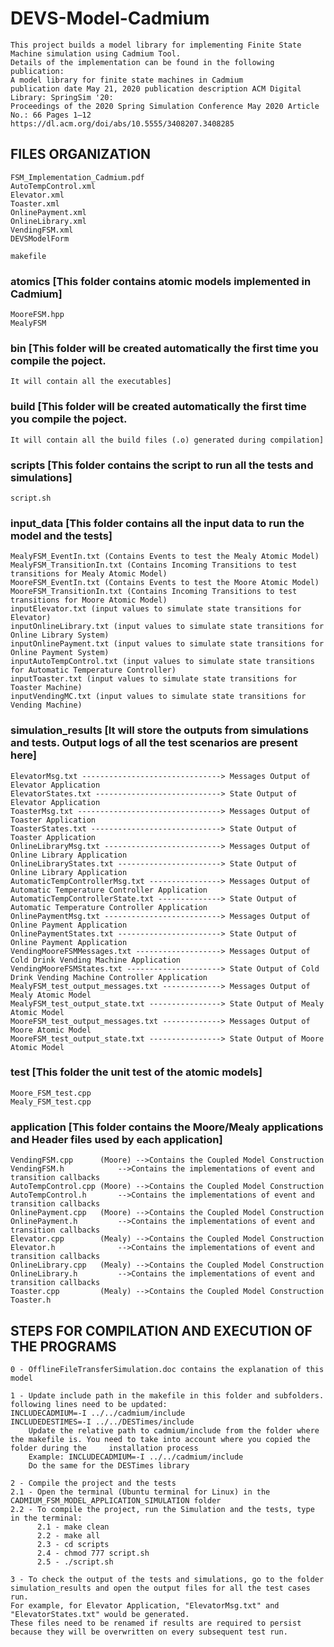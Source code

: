 # DEVS-Model-Cadmium
	
	This project builds a model library for implementing Finite State Machine simulation using Cadmium Tool. 
	Details of the implementation can be found in the following publication:
	A model library for finite state machines in Cadmium
	publication date May 21, 2020 publication description ACM Digital Library: SpringSim '20: 
	Proceedings of the 2020 Spring Simulation Conference May 2020 Article No.: 66 Pages 1–12 
	https://dl.acm.org/doi/abs/10.5555/3408207.3408285

## FILES ORGANIZATION
	
	FSM_Implementation_Cadmium.pdf
	AutoTempControl.xml
	Elevator.xml
	Toaster.xml
	OnlinePayment.xml
	OnlineLibrary.xml
	VendingFSM.xml
	DEVSModelForm

	makefile

### atomics [This folder contains atomic models implemented in Cadmium]
	MooreFSM.hpp 
	MealyFSM

### bin [This folder will be created automatically the first time you compile the poject.
	It will contain all the executables]

### build [This folder will be created automatically the first time you compile the poject.
	It will contain all the build files (.o) generated during compilation]

### scripts [This folder contains the script to run all the tests and simulations]
	script.sh

### input_data [This folder contains all the input data to run the model and the tests]
	MealyFSM_EventIn.txt (Contains Events to test the Mealy Atomic Model)
	MealyFSM_TransitionIn.txt (Contains Incoming Transitions to test transitions for Mealy Atomic Model)
	MooreFSM_EventIn.txt (Contains Events to test the Moore Atomic Model)
	MooreFSM_TransitionIn.txt (Contains Incoming Transitions to test transitions for Moore Atomic Model)
	inputElevator.txt (input values to simulate state transitions for Elevator)
	inputOnlineLibrary.txt (input values to simulate state transitions for Online Library System)
	inputOnlinePayment.txt (input values to simulate state transitions for Online Payment System)
	inputAutoTempControl.txt (input values to simulate state transitions for Automatic Temperature Controller)
	inputToaster.txt (input values to simulate state transitions for Toaster Machine)
	inputVendingMC.txt (input values to simulate state transitions for Vending Machine) 
	
### simulation_results [It will store the outputs from simulations and tests. Output logs of all the test scenarios are present here]
	ElevatorMsg.txt -------------------------------> Messages Output of Elevator Application 
	ElevatorStates.txt ----------------------------> State Output of Elevator Application 
	ToasterMsg.txt --------------------------------> Messages Output of Toaster Application
	ToasterStates.txt -----------------------------> State Output of Toaster Application
	OnlineLibraryMsg.txt --------------------------> Messages Output of Online Library Application
	OnlineLibraryStates.txt -----------------------> State Output of Online Library Application
	AutomaticTempControllerMsg.txt ----------------> Messages Output of Automatic Temperature Controller Application
	AutomaticTempControllerState.txt --------------> State Output of Automatic Temperature Controller Application
	OnlinePaymentMsg.txt --------------------------> Messages Output of Online Payment Application
	OnlinePaymentStates.txt -----------------------> State Output of Online Payment Application
	VendingMooreFSMMessages.txt -------------------> Messages Output of Cold Drink Vending Machine Application
	VendingMooreFSMStates.txt ---------------------> State Output of Cold Drink Vending Machine Controller Application
	MealyFSM_test_output_messages.txt -------------> Messages Output of Mealy Atomic Model
	MealyFSM_test_output_state.txt ----------------> State Output of Mealy Atomic Model
	MooreFSM_test_output_messages.txt -------------> Messages Output of Moore Atomic Model
	MooreFSM_test_output_state.txt ----------------> State Output of Moore Atomic Model

### test [This folder the unit test of the atomic models]
	Moore_FSM_test.cpp
	Mealy_FSM_test.cpp

### application [This folder contains the Moore/Mealy applications and Header files used by each application]	
	VendingFSM.cpp      (Moore) -->Contains the Coupled Model Construction
	VendingFSM.h		    -->Contains the implementations of event and transition callbacks
	AutoTempControl.cpp (Moore) -->Contains the Coupled Model Construction
	AutoTempControl.h 	    -->Contains the implementations of event and transition callbacks
	OnlinePayment.cpp   (Moore) -->Contains the Coupled Model Construction
	OnlinePayment.h		    -->Contains the implementations of event and transition callbacks
	Elevator.cpp        (Mealy) -->Contains the Coupled Model Construction
	Elevator.h 	            -->Contains the implementations of event and transition callbacks
	OnlineLibrary.cpp   (Mealy) -->Contains the Coupled Model Construction
	OnlineLibrary.h 	    -->Contains the implementations of event and transition callbacks
	Toaster.cpp         (Mealy) -->Contains the Coupled Model Construction
	Toaster.h
	
## STEPS FOR COMPILATION AND EXECUTION OF THE PROGRAMS

	0 - OfflineFileTransferSimulation.doc contains the explanation of this model

	1 - Update include path in the makefile in this folder and subfolders. following lines need to be updated:
	INCLUDECADMIUM=-I ../../cadmium/include
	INCLUDEDESTIMES=-I ../../DESTimes/include
    	Update the relative path to cadmium/include from the folder where the makefile is. You need to take into account where you copied the folder during the 	installation process
		Example: INCLUDECADMIUM=-I ../../cadmium/include
		Do the same for the DESTimes library
   
	2 - Compile the project and the tests
	2.1 - Open the terminal (Ubuntu terminal for Linux) in the CADMIUM_FSM_MODEL_APPLICATION_SIMULATION folder
	2.2 - To compile the project, run the Simulation and the tests, type in the terminal:
	      2.1 - make clean
	      2.2 - make all
	      2.3 - cd scripts
	      2.4 - chmod 777 script.sh
	      2.5 - ./script.sh
		
	3 - To check the output of the tests and simulations, go to the folder simulation_results and open the output files for all the test cases run.
	For example, for Elevator Application, "ElevatorMsg.txt" and "ElevatorStates.txt" would be generated. 
	These files need to be renamed if results are required to persist because they will be overwritten on every subsequent test run.

